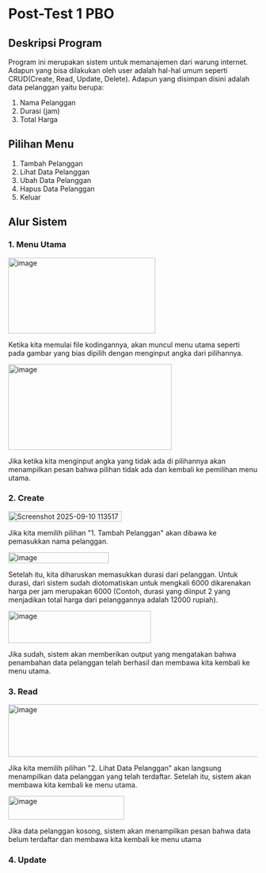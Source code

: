 # Post-Test 1 PBO 

## Deskripsi Program
Program ini merupakan sistem untuk memanajemen dari warung internet. Adapun yang bisa dilakukan oleh user adalah hal-hal umum seperti CRUD(Create, Read, Update, Delete). Adapun yang disimpan disini adalah data pelanggan yaitu berupa:

1. Nama Pelanggan
2. Durasi (jam)
3. Total Harga

## Pilihan Menu
1. Tambah Pelanggan
2. Lihat Data Pelanggan
3. Ubah Data Pelanggan
4. Hapus Data Pelanggan
5. Keluar

## Alur Sistem

### 1. Menu Utama

<img width="297" height="153" alt="image" src="https://github.com/user-attachments/assets/7a9a1c13-2655-4960-9e12-f736c3e732ae" />

Ketika kita memulai file kodingannya, akan muncul menu utama seperti pada gambar yang bias dipilih dengan menginput angka dari pilihannya.

<img width="330" height="173" alt="image" src="https://github.com/user-attachments/assets/dca33932-4e76-49fd-b880-8d5c21fb298b" />

Jika ketika kita menginput angka yang tidak ada di pilihannya akan menampilkan pesan bahwa pilihan tidak ada dan kembali ke pemilihan menu utama.


### 2. Create

<img width="229" height="21" alt="Screenshot 2025-09-10 113517" src="https://github.com/user-attachments/assets/c321ca49-7579-407e-bfce-bdea11c59438" />

Jika kita memilih pilihan "1. Tambah Pelanggan" akan dibawa ke pemasukkan nama pelanggan.

<img width="203" height="22" alt="image" src="https://github.com/user-attachments/assets/6067f31a-520e-4fc5-a32f-259f64d5197f" />

Setelah itu, kita diharuskan memasukkan durasi dari pelanggan. Untuk durasi, dari sistem sudah diotomatiskan untuk mengkali 6000 dikarenakan harga per jam merupakan 6000 (Contoh, durasi yang diinput 2 yang menjadikan total harga dari pelanggannya adalah 12000 rupiah).

<img width="288" height="65" alt="image" src="https://github.com/user-attachments/assets/96504d5a-b2cc-4c01-9e9a-92e08e13426d" />

Jika sudah, sistem akan memberikan output yang mengatakan bahwa penambahan data pelanggan telah berhasil dan membawa kita kembali ke menu utama.

### 3. Read

<img width="649" height="106" alt="image" src="https://github.com/user-attachments/assets/566bfdd7-fa22-4791-a07c-e8c86a6f9a39" />

Jika kita memilih pilihan "2. Lihat Data Pelanggan" akan langsung menampilkan data pelanggan yang telah terdaftar. Setelah itu, sistem akan membawa kita kembali ke menu utama.

<img width="234" height="48" alt="image" src="https://github.com/user-attachments/assets/9db35de4-0c48-46ab-9c75-9b3f3adedd83" />

Jika data pelanggan kosong, sistem akan menampilkan pesan bahwa data belum terdaftar dan membawa kita kembali ke menu utama

### 4. Update







